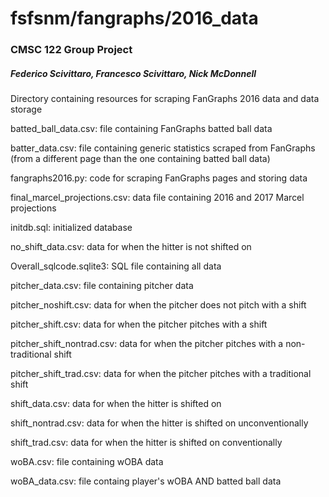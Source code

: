 # fsfsnm/fangraphs/2016_data
### CMSC 122 Group Project
##### Federico Scivittaro, Francesco Scivittaro, Nick McDonnell

Directory containing resources for scraping FanGraphs 2016 data and data storage

batted_ball_data.csv: file containing FanGraphs batted ball data

batter_data.csv: file containing generic statistics scraped from FanGraphs (from a different page than the one containing batted ball data)

fangraphs2016.py: code for scraping FanGraphs pages and storing data

final_marcel_projections.csv: data file containing 2016 and 2017 Marcel projections

initdb.sql: initialized database

no_shift_data.csv: data for when the hitter is not shifted on

Overall_sqlcode.sqlite3: SQL file containing all data

pitcher_data.csv: file containing pitcher data

pitcher_noshift.csv: data for when the pitcher does not pitch with a shift

pitcher_shift.csv: data for when the pitcher pitches with a shift

pitcher_shift_nontrad.csv: data for when the pitcher pitches with a non-traditional shift

pitcher_shift_trad.csv: data for when the pitcher pitches with a traditional shift

shift_data.csv: data for when the hitter is shifted on

shift_nontrad.csv: data for when the hitter is shifted on unconventionally

shift_trad.csv: data for when the hitter is shifted on conventionally

woBA.csv: file containing wOBA data

woBA_data.csv: file containg player's wOBA AND batted ball data